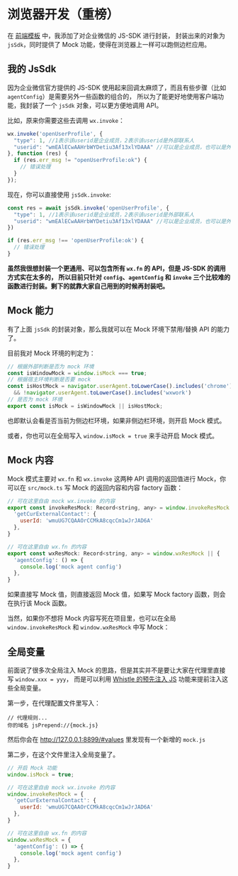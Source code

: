 # 浏览器开发（重榜）

在 [前端模板](https://github.com/wecom-sidebar/wecom-sidebar-react-tpl) 中，我添加了对企业微信的 JS-SDK 进行封装，
封装出来的对象为 `jsSdk`，同时提供了 Mock 功能，使得在浏览器上一样可以跑侧边栏应用。

## 我的 JsSdk

因为企业微信官方提供的 JS-SDK 使用起来回调太麻烦了，而且有些步骤（比如 `agentConfig`）是需要另外一些函数的组合的，
所以为了能更好地使用客户端功能，我封装了一个 `jsSdk` 对象，可以更方便地调用 API。

比如，原来你需要这些去调用 `wx.invoke`：

```js
wx.invoke('openUserProfile', {
  "type": 1, //1表示该userid是企业成员，2表示该userid是外部联系人
  "userid": "wmEAlECwAAHrbWYDetiu3Af13xlYDAAA" //可以是企业成员，也可以是外部联系人
}, function (res) {
  if (res.err_msg != "openUserProfile:ok") {
    // 错误处理
  }
});
```

现在，你可以直接使用 `jsSdk.invoke`:

```js
const res = await jsSdk.invoke('openUserProfile', {
  "type": 1, //1表示该userid是企业成员，2表示该userid是外部联系人
  "userid": "wmEAlECwAAHrbWYDetiu3Af13xlYDAAA" //可以是企业成员，也可以是外部联系人
})

if (res.err_msg !== 'openUserProfile:ok') {
  // 错误处理
}
```

**虽然我很想封装一个更通用、可以包含所有 `wx.fn` 的 API，但是 JS-SDK 的调用方式实在太多的，
所以目前只针对 `config`、`agentConfig` 和 `invoke` 三个比较难的函数进行封装。剩下的就靠大家自己用到的时候再封装吧。**

## Mock 能力

有了上面 `jsSdk` 的封装对象，那么我就可以在 Mock 环境下禁用/替换 API 的能力了。

目前我对 Mock 环境的判定为：

```js
// 根据外部判断是否为 mock 环境
const isWindowMock = window.isMock === true;
// 根据宿主环境判断是否要 mock
const isHostMock = navigator.userAgent.toLowerCase().includes('chrome')
  && !navigator.userAgent.toLowerCase().includes('wxwork')
// 是否为 mock 环境
export const isMock = isWindowMock || isHostMock;
```

也即默认会看是否当前为侧边栏环境，如果非侧边栏环境，则开启 Mock 模式。

或者，你也可以在全局写入 `window.isMock = true` 来手动开启 Mock 模式。

## Mock 内容

Mock 模式主要对 `wx.fn` 和 `wx.invoke` 这两种 API 调用的返回值进行 Mock，你可以在 `src/mock.ts` 写 Mock 的返回内容和内容 factory 函数：

```js
// 可在这里自由 mock wx.invoke 的内容
export const invokeResMock: Record<string, any> = window.invokeResMock || {
  'getCurExternalContact': {
    userId: 'wmuUG7CQAAOrCCMkA8cqcCm1wJrJAD6A'
  },
}

// 可在这里自由 wx.fn 的内容
export const wxResMock: Record<string, any> = window.wxResMock || {
  'agentConfig': () => {
    console.log('mock agent config')
  },
}
```

如果直接写 Mock 值，则直接返回 Mock 值，如果写 Mock factory 函数，则会在执行该 Mock 函数。

当然，如果你不想将 Mock 内容写死在项目里，也可以在全局 `window.invokeResMock` 和 `window.wxResMock` 中写 Mock：

## 全局变量

前面说了很多次全局注入 Mock 的思路，但是其实并不是要让大家在代理里直接写 `window.xxx = yyy`，
而是可以利用 [Whistle 的预先注入 JS](https://wproxy.org/whistle/rules/jsPrepend.html) 功能来提前注入这些全局变量。

第一步，在代理配置文件里写入：

```
// 代理规则...
你的域名 jsPrepend://{mock.js}
```

然后你会在 http://127.0.0.1:8899/#values 里发现有一个新增的 `mock.js`

第二步，在这个文件里注入全局变量了。

```js
// 开启 Mock 功能
window.isMock = true;

// 可在这里自由 mock wx.invoke 的内容
window.invokeResMock = {
  'getCurExternalContact': {
    userId: 'wmuUG7CQAAOrCCMkA8cqcCm1wJrJAD6A'
  },
}

// 可在这里自由 wx.fn 的内容
window.wxResMock = {
  'agentConfig': () => {
    console.log('mock agent config')
  },
}
```

